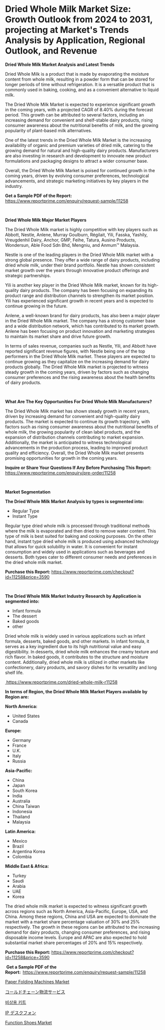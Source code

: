 <p><h1>Dried Whole Milk Market Size: Growth Outlook from 2024 to 2031, projecting at Market's Trends Analysis by Application, Regional Outlook, and Revenue</h1></p><p><strong>Dried Whole Milk Market Analysis and Latest Trends</strong></p>
<p><p>Dried Whole Milk is a product that is made by evaporating the moisture content from whole milk, resulting in a powder form that can be stored for longer periods of time without refrigeration. It is a versatile product that is commonly used in baking, cooking, and as a convenient alternative to liquid milk.</p><p>The Dried Whole Milk Market is expected to experience significant growth in the coming years, with a projected CAGR of 8.40% during the forecast period. This growth can be attributed to several factors, including an increasing demand for convenient and shelf-stable dairy products, rising consumer awareness about the nutritional benefits of milk, and the growing popularity of plant-based milk alternatives.</p><p>One of the latest trends in the Dried Whole Milk Market is the increasing availability of organic and premium varieties of dried milk, catering to the growing demand for natural and high-quality dairy products. Manufacturers are also investing in research and development to innovate new product formulations and packaging designs to attract a wider consumer base.</p><p>Overall, the Dried Whole Milk Market is poised for continued growth in the coming years, driven by evolving consumer preferences, technological advancements, and strategic marketing initiatives by key players in the industry.</p></p>
<p><strong>Get a Sample PDF of the Report:&nbsp;</strong> <a href="https://www.reportprime.com/enquiry/request-sample/11258">https://www.reportprime.com/enquiry/request-sample/11258</a></p>
<p>&nbsp;</p>
<p><strong>Dried Whole Milk Major Market Players</strong></p>
<p><p>The Dried Whole Milk market is highly competitive with key players such as Abbott, Nestle, Anlene, Murray Goulburn, Régilait, Yili, Fasska, Yashily, Vreugdenhil Dairy, Anchor, GMP, Feihe, Tatura, Ausino Products, Wondersun, Able Food Sdn Bhd, Mengniu, and Anmum™ Malaysia.</p><p>Nestle is one of the leading players in the Dried Whole Milk market with a strong global presence. They offer a wide range of dairy products, including dried whole milk, under their brand portfolio. Nestle has shown consistent market growth over the years through innovative product offerings and strategic partnerships.</p><p>Yili is another key player in the Dried Whole Milk market, known for its high-quality dairy products. The company has been focusing on expanding its product range and distribution channels to strengthen its market position. Yili has experienced significant growth in recent years and is expected to continue growing in the future.</p><p>Anlene, a well-known brand for dairy products, has also been a major player in the Dried Whole Milk market. The company has a strong customer base and a wide distribution network, which has contributed to its market growth. Anlene has been focusing on product innovation and marketing strategies to maintain its market share and drive future growth.</p><p>In terms of sales revenue, companies such as Nestle, Yili, and Abbott have reported significant revenue figures, with Nestle being one of the top performers in the Dried Whole Milk market. These players are expected to continue growing as they capitalize on the increasing demand for dairy products globally. The Dried Whole Milk market is projected to witness steady growth in the coming years, driven by factors such as changing consumer preferences and the rising awareness about the health benefits of dairy products.</p></p>
<p>&nbsp;</p>
<p><strong>What Are The Key Opportunities For Dried Whole Milk Manufacturers?</strong></p>
<p><p>The Dried Whole Milk market has shown steady growth in recent years, driven by increasing demand for convenient and high-quality dairy products. The market is expected to continue its growth trajectory, with factors such as rising consumer awareness about the nutritional benefits of whole milk, the growing popularity of clean label products, and the expansion of distribution channels contributing to market expansion. Additionally, the market is anticipated to witness technological advancements in the production process, leading to improved product quality and efficiency. Overall, the Dried Whole Milk market presents promising opportunities for growth in the coming years.</p></p>
<p><strong>Inquire or Share Your Questions If Any Before Purchasing This Report:</strong> <a href="https://www.reportprime.com/enquiry/pre-order/11258">https://www.reportprime.com/enquiry/pre-order/11258</a></p>
<p>&nbsp;</p>
<p><strong>Market Segmentation</strong></p>
<p><strong>The Dried Whole Milk Market Analysis by types is segmented into:</strong></p>
<p><ul><li>Regular Type</li><li>Instant Type</li></ul></p>
<p><p>Regular type dried whole milk is processed through traditional methods where the milk is evaporated and then dried to remove water content. This type of milk is best suited for baking and cooking purposes. On the other hand, instant type dried whole milk is produced using advanced technology that allows for quick solubility in water. It is convenient for instant consumption and widely used in applications such as beverages and desserts. Both types cater to different consumer needs and preferences in the dried whole milk market.</p></p>
<p><strong>Purchase this Report:&nbsp;</strong><a href="https://www.reportprime.com/checkout?id=11258&price=3590">https://www.reportprime.com/checkout?id=11258&price=3590</a></p>
<p>&nbsp;</p>
<p><strong>The Dried Whole Milk Market Industry Research by Application is segmented into:</strong></p>
<p><ul><li>Infant formula</li><li>The dessert</li><li>Baked goods</li><li>other</li></ul></p>
<p><p>Dried whole milk is widely used in various applications such as infant formula, desserts, baked goods, and other markets. In infant formula, it serves as a key ingredient due to its high nutritional value and easy digestibility. In desserts, dried whole milk enhances the creamy texture and rich flavor. In baked goods, it contributes to the structure and moisture content. Additionally, dried whole milk is utilized in other markets like confectionery, dairy products, and savory dishes for its versatility and long shelf life.</p></p>
<p><a href="https://www.reportprime.com/dried-whole-milk-r11258">&nbsp;https://www.reportprime.com/dried-whole-milk-r11258</a></p>
<p><strong>In terms of Region, the Dried Whole Milk Market Players available by Region are:</strong></p>
<p>
    <p> <strong> North America: </strong>
        <ul>
            <li>United States</li>
            <li>Canada</li>
        </ul>
        </p> 
    <p> <strong> Europe: </strong>
        <ul>
            <li>Germany</li>
            <li>France</li>
            <li>U.K.</li>
            <li>Italy</li>
            <li>Russia</li>
        </ul>
        </p> 
    <p> <strong> Asia-Pacific: </strong>
        <ul>
            <li>China</li>
            <li>Japan</li>
            <li>South Korea</li>
            <li>India</li>
            <li>Australia</li>
            <li>China Taiwan</li>
            <li>Indonesia</li>
            <li>Thailand</li>
            <li>Malaysia</li>
        </ul>
        </p> 
    <p> <strong> Latin America: </strong>
        <ul>
            <li>Mexico</li>
            <li>Brazil</li>
            <li>Argentina Korea</li>
            <li>Colombia</li>
        </ul>
        </p> 
    <p> <strong> Middle East & Africa: </strong>
        <ul>
            <li>Turkey</li>
            <li>Saudi</li>
            <li>Arabia</li>
            <li>UAE</li>
            <li>Korea</li>
        </ul>
    </p>
    </p>
<p><p>The dried whole milk market is expected to witness significant growth across regions such as North America, Asia-Pacific, Europe, USA, and China. Among these regions, China and USA are expected to dominate the market with a market share percentage valuation of 30% and 25% respectively. The growth in these regions can be attributed to the increasing demand for dairy products, changing consumer preferences, and rising disposable income levels. Europe and APAC are also expected to hold substantial market share percentages of 20% and 15% respectively.</p></p>
<p><strong>Purchase this Report: </strong><a href="https://www.reportprime.com/checkout?id=11258&price=3590">https://www.reportprime.com/checkout?id=11258&price=3590</a></p>
<p>&nbsp;<strong>Get a Sample PDF of the Report:&nbsp;&nbsp;</strong><a href="https://www.reportprime.com/enquiry/request-sample/11258">https://www.reportprime.com/enquiry/request-sample/11258</a></p>
<p><strong></strong></p>
<p><p><a href="https://www.linkedin.com/pulse/paper-folding-machines-market-competitive-analysis-trends-forecast-hakke?trackingId=VJlj6lU2DhwCSt613Mk0bQ%3D%3D">Paper Folding Machines Market</a></p><p><a href="https://medium.com/@jackrichards5445/%E5%86%B7%E8%94%B5%E5%80%89%E5%BA%AB%E3%83%AD%E3%82%B8%E3%82%B9%E3%83%86%E3%82%A3%E3%82%AF%E3%82%B9%E3%82%B5%E3%83%BC%E3%83%93%E3%82%B9%E5%B8%82%E5%A0%B4%E3%81%AE%E8%AA%BF%E6%9F%BB%E3%83%AC%E3%83%9D%E3%83%BC%E3%83%88-%E3%81%9D%E3%81%AE%E6%AD%B4%E5%8F%B2%E3%81%A82031%E5%B9%B4%E3%81%BE%E3%81%A7%E3%81%AE%E4%BA%88%E6%B8%AC-2dddd0a42f6f">コールドチェーン物流サービス</a></p><p><a href="https://medium.com/@francescaove76856/%EB%B9%84%EC%83%81-%ED%82%A4%ED%8A%B8-%EC%8B%9C%EC%9E%A5-%EB%B3%B4%EA%B3%A0%EC%84%9C%EB%8A%94-%EC%9D%B4-%EC%8B%9C%EC%9E%A5%EC%9D%98-%EC%B5%9C%EC%8B%A0-%EB%8F%99%ED%96%A5%EA%B3%BC-%EC%84%B1%EC%9E%A5-%EA%B8%B0%ED%9A%8C%EB%A5%BC-%EB%B3%B4%EC%97%AC%EC%A4%8D%EB%8B%88%EB%8B%A4-dfbe87d7dec7">비상용 키트</a></p><p><a href="https://medium.com/@nayelibosco2023/ip%E3%83%87%E3%82%B9%E3%82%AF%E3%83%95%E3%82%A9%E3%83%B3%E3%81%AE%E5%B8%82%E5%A0%B4%E5%B1%95%E6%9C%9B-%E6%A5%AD%E7%95%8C%E6%A6%82%E8%A6%81%E3%81%A8%E4%BA%88%E6%B8%AC-2024%E5%B9%B4%E3%81%8B%E3%82%892031%E5%B9%B4-401ea9f3ec60">IP デスクフォン</a></p><p><a href="https://www.linkedin.com/pulse/function-shoes-market-size-trends-complete-industry-overview-2024-hm3oe?trackingId=4XuXvDm1CV470xnPPMlCPQ%3D%3D">Function Shoes Market</a></p></p>